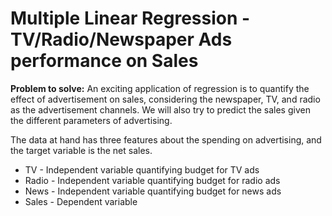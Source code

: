 # Multiple Linear Regression - TV/Radio/Newspaper Ads performance on Sales

**Problem to solve:** An exciting application of regression is to quantify the effect of advertisement on sales, considering the newspaper, TV, and radio as the advertisement channels.
We will also try to predict the sales given the different parameters of advertising.

The data at hand has three features about the spending on advertising, and the target variable is the net sales.

- TV - Independent variable quantifying budget for TV ads
- Radio - Independent variable quantifying budget for radio ads
- News - Independent variable quantifying budget for news ads
- Sales - Dependent variable
